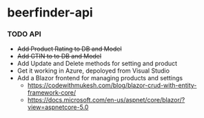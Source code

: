 # beerfinder-api

### TODO API
* ~~Add Product Rating to DB and Model~~
* ~~Add GTIN to to DB and Model~~
* Add Update and Delete methods for setting and product
* Get it working in Azure, depoloyed from Visual Studio
* Add a Blazor frontend for managing products and settings
  * https://codewithmukesh.com/blog/blazor-crud-with-entity-framework-core/
  * https://docs.microsoft.com/en-us/aspnet/core/blazor/?view=aspnetcore-5.0
